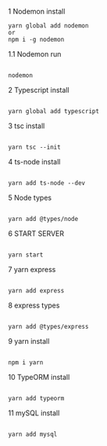 1 Nodemon install

```
yarn global add nodemon
or
npm i -g nodemon
```

1.1 Nodemon run

```

nodemon

```

2 Typescript install

```

yarn global add typescript

```

3 tsc install

```

yarn tsc --init

```

4 ts-node install

```

yarn add ts-node --dev

```

5 Node types

```

yarn add @types/node

```

6 START SERVER

```

yarn start

```

7 yarn express

```

yarn add express

```

8 express types

```

yarn add @types/express

```

9 yarn install

```

npm i yarn

```

10 TypeORM install

```

yarn add typeorm

```

11 mySQL install

```

yarn add mysql

```
